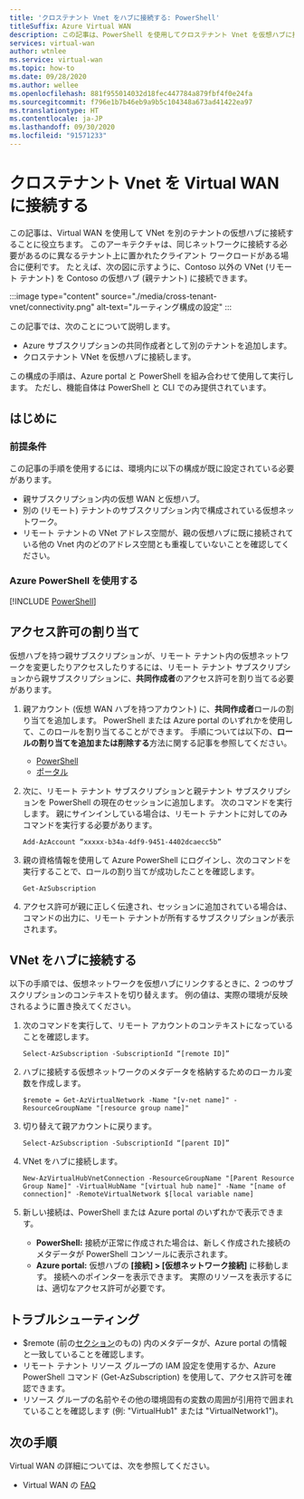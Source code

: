 ```yaml
---
title: 'クロステナント Vnet をハブに接続する: PowerShell'
titleSuffix: Azure Virtual WAN
description: この記事は、PowerShell を使用してクロステナント Vnet を仮想ハブに接続することに役立ちます。
services: virtual-wan
author: wtnlee
ms.service: virtual-wan
ms.topic: how-to
ms.date: 09/28/2020
ms.author: wellee
ms.openlocfilehash: 881f955014032d18fec447784a879fbf4f0e24fa
ms.sourcegitcommit: f796e1b7b46eb9a9b5c104348a673ad41422ea97
ms.translationtype: HT
ms.contentlocale: ja-JP
ms.lasthandoff: 09/30/2020
ms.locfileid: "91571233"
---
```

# <a name="connect-cross-tenant-vnets-to-a-virtual-wan-hub"></a>クロステナント Vnet を Virtual WAN に接続する

この記事は、Virtual WAN を使用して VNet を別のテナントの仮想ハブに接続することに役立ちます。 このアーキテクチャは、同じネットワークに接続する必要があるのに異なるテナント上に置かれたクライアント ワークロードがある場合に便利です。 たとえば、次の図に示すように、Contoso 以外の VNet (リモート テナント) を Contoso の仮想ハブ (親テナント) に接続できます。

:::image type="content" source="./media/cross-tenant-vnet/connectivity.png" alt-text="ルーティング構成の設定" :::

この記事では、次のことについて説明します。

* Azure サブスクリプションの共同作成者として別のテナントを追加します。
* クロステナント VNet を仮想ハブに接続します。

この構成の手順は、Azure portal と PowerShell を組み合わせて使用して実行します。 ただし、機能自体は PowerShell と CLI でのみ提供されています。

## <a name="before-you-begin"></a>はじめに

### <a name="prerequisites"></a>前提条件

この記事の手順を使用するには、環境内に以下の構成が既に設定されている必要があります。

* 親サブスクリプション内の仮想 WAN と仮想ハブ。
* 別の (リモート) テナントのサブスクリプション内で構成されている仮想ネットワーク。
* リモート テナントの VNet アドレス空間が、親の仮想ハブに既に接続されている他の Vnet 内のどのアドレス空間とも重複していないことを確認してください。

### <a name="working-with-azure-powershell"></a>Azure PowerShell を使用する

[!INCLUDE [PowerShell](../../includes/vpn-gateway-cloud-shell-powershell.md)]

## <a name="assign-permissions"></a><a name="rights"></a>アクセス許可の割り当て

仮想ハブを持つ親サブスクリプションが、リモート テナント内の仮想ネットワークを変更したりアクセスしたりするには、リモート テナント サブスクリプションから親サブスクリプションに、**共同作成者**のアクセス許可を割り当てる必要があります。

1. 親アカウント (仮想 WAN ハブを持つアカウント) に、**共同作成者**ロールの割り当てを追加します。 PowerShell または Azure portal のいずれかを使用して、このロールを割り当てることができます。 手順については以下の、**ロールの割り当てを追加または削除する**方法に関する記事を参照してください。

   * [PowerShell](../role-based-access-control/role-assignments-powershell.md)
   * [ポータル](../role-based-access-control/role-assignments-portal.md)

1. 次に、リモート テナント サブスクリプションと親テナント サブスクリプションを PowerShell の現在のセッションに追加します。 次のコマンドを実行します。 親にサインインしている場合は、リモート テナントに対してのみコマンドを実行する必要があります。

   ```azurepowershell-interactive
   Add-AzAccount “xxxxx-b34a-4df9-9451-4402dcaecc5b”
   ```

1. 親の資格情報を使用して Azure PowerShell にログインし、次のコマンドを実行することで、ロールの割り当てが成功したことを確認します。

   ```azurepowershell-interactive
   Get-AzSubscription
   ```

1. アクセス許可が親に正しく伝達され、セッションに追加されている場合は、コマンドの出力に、リモート テナントが所有するサブスクリプションが表示されます。

## <a name="connect-vnet-to-hub"></a><a name="connect"></a>VNet をハブに接続する

以下の手順では、仮想ネットワークを仮想ハブにリンクするときに、2 つのサブスクリプションのコンテキストを切り替えます。 例の値は、実際の環境が反映されるように置き換えてください。

1. 次のコマンドを実行して、リモート アカウントのコンテキストになっていることを確認します。

   ```azurepowershell-interactive
   Select-AzSubscription -SubscriptionId “[remote ID]”
   ```

1. ハブに接続する仮想ネットワークのメタデータを格納するためのローカル変数を作成します。

   ```azurepowershell-interactive
   $remote = Get-AzVirtualNetwork -Name "[v-net name]" -ResourceGroupName "[resource group name]"
   ```

1. 切り替えて親アカウントに戻ります。

   ```azurepowershell-interactive
   Select-AzSubscription -SubscriptionId “[parent ID]”
   ```

1. VNet をハブに接続します。

   ```azurepowershell-interactive
   New-AzVirtualHubVnetConnection -ResourceGroupName "[Parent Resource Group Name]" -VirtualHubName "[virtual hub name]" -Name "[name of connection]" -RemoteVirtualNetwork $[local variable name]
   ```

1. 新しい接続は、PowerShell または Azure portal のいずれかで表示できます。

   * **PowerShell:** 接続が正常に作成された場合は、新しく作成された接続のメタデータが PowerShell コンソールに表示されます。
   * **Azure portal:** 仮想ハブの **[接続] > [仮想ネットワーク接続]** に移動します。 接続へのポインターを表示できます。 実際のリソースを表示するには、適切なアクセス許可が必要です。
   
## <a name="troubleshooting"></a><a name="troubleshoot"></a>トラブルシューティング

* $remote (前の[セクション](#connect)のもの) 内のメタデータが、Azure portal の情報と一致していることを確認します。
* リモート テナント リソース グループの IAM 設定を使用するか、Azure PowerShell コマンド (Get-AzSubscription) を使用して、アクセス許可を確認できます。
* リソース グループの名前やその他の環境固有の変数の周囲が引用符で囲まれていることを確認します (例: "VirtualHub1" または "VirtualNetwork1")。

## <a name="next-steps"></a>次の手順

Virtual WAN の詳細については、次を参照してください。

* Virtual WAN の [FAQ](virtual-wan-faq.md)
